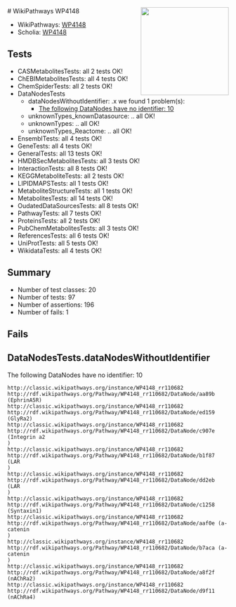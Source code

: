 <img style="float: right; width: 200px" src="https://upload.wikimedia.org/wikipedia/commons/thumb/8/83/Wplogo_with_text_500.png/640px-Wplogo_with_text_500.png" />
# WikiPathways WP4148

* WikiPathways: [WP4148](https://wikipathways.org/pathways/WP4148)
* Scholia: [WP4148](https://scholia.toolforge.org/wikipathways/WP4148)
## Tests
* CASMetabolitesTests: all 2 tests OK!
* ChEBIMetabolitesTests: all 4 tests OK!
* ChemSpiderTests: all 2 tests OK!
* DataNodesTests
    * dataNodesWithoutIdentifier: .x we found 1 problem(s):
        * [The following DataNodes have no identifier: 10](#8792c490)
    * unknownTypes_knownDatasource: .. all OK!
    * unknownTypes: .. all OK!
    * unknownTypes_Reactome: .. all OK!
* EnsemblTests: all 4 tests OK!
* GeneTests: all 4 tests OK!
* GeneralTests: all 13 tests OK!
* HMDBSecMetabolitesTests: all 3 tests OK!
* InteractionTests: all 8 tests OK!
* KEGGMetaboliteTests: all 2 tests OK!
* LIPIDMAPSTests: all 1 tests OK!
* MetaboliteStructureTests: all 1 tests OK!
* MetabolitesTests: all 14 tests OK!
* OudatedDataSourcesTests: all 8 tests OK!
* PathwayTests: all 7 tests OK!
* ProteinsTests: all 2 tests OK!
* PubChemMetabolitesTests: all 3 tests OK!
* ReferencesTests: all 6 tests OK!
* UniProtTests: all 5 tests OK!
* WikidataTests: all 4 tests OK!


## Summary

* Number of test classes: 20
* Number of tests: 97
* Number of assertions: 196
* Number of fails: 1

## Fails

<a name="8792c490" />

## DataNodesTests.dataNodesWithoutIdentifier

The following DataNodes have no identifier: 10
```
http://classic.wikipathways.org/instance/WP4148_rr110682 http://rdf.wikipathways.org/Pathway/WP4148_rr110682/DataNode/aa89b (EphrinA5R)
http://classic.wikipathways.org/instance/WP4148_rr110682 http://rdf.wikipathways.org/Pathway/WP4148_rr110682/DataNode/ed159 (GlyRa2)
http://classic.wikipathways.org/instance/WP4148_rr110682 http://rdf.wikipathways.org/Pathway/WP4148_rr110682/DataNode/c907e (Integrin a2
)
http://classic.wikipathways.org/instance/WP4148_rr110682 http://rdf.wikipathways.org/Pathway/WP4148_rr110682/DataNode/b1f87 (LAR
)
http://classic.wikipathways.org/instance/WP4148_rr110682 http://rdf.wikipathways.org/Pathway/WP4148_rr110682/DataNode/dd2eb (LAR
)
http://classic.wikipathways.org/instance/WP4148_rr110682 http://rdf.wikipathways.org/Pathway/WP4148_rr110682/DataNode/c1258 (Syntaxin1)
http://classic.wikipathways.org/instance/WP4148_rr110682 http://rdf.wikipathways.org/Pathway/WP4148_rr110682/DataNode/aaf0e (a-catenin
)
http://classic.wikipathways.org/instance/WP4148_rr110682 http://rdf.wikipathways.org/Pathway/WP4148_rr110682/DataNode/b7aca (a-catenin
)
http://classic.wikipathways.org/instance/WP4148_rr110682 http://rdf.wikipathways.org/Pathway/WP4148_rr110682/DataNode/a8f2f (nAChRa2)
http://classic.wikipathways.org/instance/WP4148_rr110682 http://rdf.wikipathways.org/Pathway/WP4148_rr110682/DataNode/d9f11 (nAChRa4)
```

